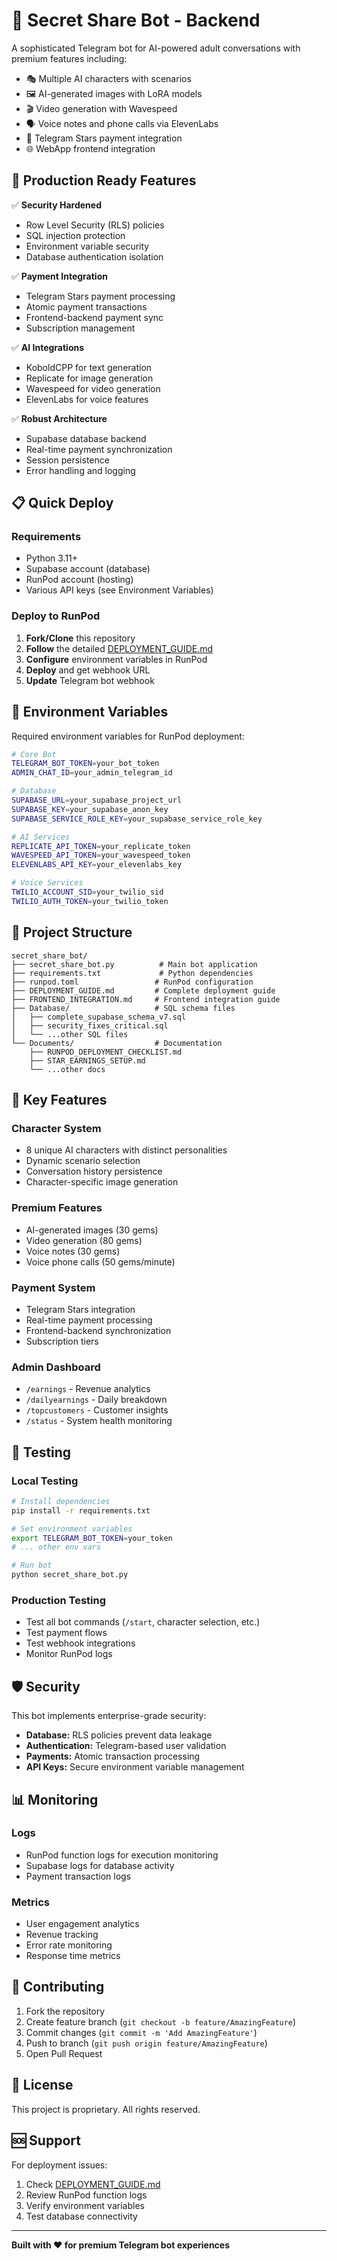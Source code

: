 # 🤖 Secret Share Bot - Backend

A sophisticated Telegram bot for AI-powered adult conversations with premium features including:
- 🎭 Multiple AI characters with scenarios
- 🖼️ AI-generated images with LoRA models
- 🎬 Video generation with Wavespeed
- 🗣️ Voice notes and phone calls via ElevenLabs
- 💎 Telegram Stars payment integration
- 🌐 WebApp frontend integration

## 🚀 **Production Ready Features**

✅ **Security Hardened**
- Row Level Security (RLS) policies
- SQL injection protection
- Environment variable security
- Database authentication isolation

✅ **Payment Integration** 
- Telegram Stars payment processing
- Atomic payment transactions
- Frontend-backend payment sync
- Subscription management

✅ **AI Integrations**
- KoboldCPP for text generation
- Replicate for image generation
- Wavespeed for video generation
- ElevenLabs for voice features

✅ **Robust Architecture**
- Supabase database backend
- Real-time payment synchronization
- Session persistence
- Error handling and logging

## 📋 **Quick Deploy**

### **Requirements**
- Python 3.11+
- Supabase account (database)
- RunPod account (hosting)
- Various API keys (see Environment Variables)

### **Deploy to RunPod**
1. **Fork/Clone** this repository
2. **Follow** the detailed [DEPLOYMENT_GUIDE.md](./DEPLOYMENT_GUIDE.md)
3. **Configure** environment variables in RunPod
4. **Deploy** and get webhook URL
5. **Update** Telegram bot webhook

## 🔧 **Environment Variables**

Required environment variables for RunPod deployment:

```bash
# Core Bot
TELEGRAM_BOT_TOKEN=your_bot_token
ADMIN_CHAT_ID=your_admin_telegram_id

# Database
SUPABASE_URL=your_supabase_project_url
SUPABASE_KEY=your_supabase_anon_key
SUPABASE_SERVICE_ROLE_KEY=your_supabase_service_role_key

# AI Services
REPLICATE_API_TOKEN=your_replicate_token
WAVESPEED_API_TOKEN=your_wavespeed_token
ELEVENLABS_API_KEY=your_elevenlabs_key

# Voice Services
TWILIO_ACCOUNT_SID=your_twilio_sid
TWILIO_AUTH_TOKEN=your_twilio_token
```

## 📁 **Project Structure**

```
secret_share_bot/
├── secret_share_bot.py          # Main bot application
├── requirements.txt             # Python dependencies
├── runpod.toml                 # RunPod configuration
├── DEPLOYMENT_GUIDE.md         # Complete deployment guide
├── FRONTEND_INTEGRATION.md     # Frontend integration guide
├── Database/                   # SQL schema files
│   ├── complete_supabase_schema_v7.sql
│   ├── security_fixes_critical.sql
│   └── ...other SQL files
└── Documents/                  # Documentation
    ├── RUNPOD_DEPLOYMENT_CHECKLIST.md
    ├── STAR_EARNINGS_SETUP.md
    └── ...other docs
```

## 🎯 **Key Features**

### **Character System**
- 8 unique AI characters with distinct personalities
- Dynamic scenario selection
- Conversation history persistence
- Character-specific image generation

### **Premium Features**
- AI-generated images (30 gems)
- Video generation (80 gems)  
- Voice notes (30 gems)
- Voice phone calls (50 gems/minute)

### **Payment System**
- Telegram Stars integration
- Real-time payment processing
- Frontend-backend synchronization
- Subscription tiers

### **Admin Dashboard**
- `/earnings` - Revenue analytics
- `/dailyearnings` - Daily breakdown
- `/topcustomers` - Customer insights
- `/status` - System health monitoring

## 🧪 **Testing**

### **Local Testing**
```bash
# Install dependencies
pip install -r requirements.txt

# Set environment variables
export TELEGRAM_BOT_TOKEN=your_token
# ... other env vars

# Run bot
python secret_share_bot.py
```

### **Production Testing**
- Test all bot commands (`/start`, character selection, etc.)
- Test payment flows
- Test webhook integrations
- Monitor RunPod logs

## 🛡️ **Security**

This bot implements enterprise-grade security:
- **Database:** RLS policies prevent data leakage
- **Authentication:** Telegram-based user validation
- **Payments:** Atomic transaction processing
- **API Keys:** Secure environment variable management

## 📊 **Monitoring**

### **Logs**
- RunPod function logs for execution monitoring
- Supabase logs for database activity
- Payment transaction logs

### **Metrics**
- User engagement analytics
- Revenue tracking
- Error rate monitoring
- Response time metrics

## 🤝 **Contributing**

1. Fork the repository
2. Create feature branch (`git checkout -b feature/AmazingFeature`)
3. Commit changes (`git commit -m 'Add AmazingFeature'`)
4. Push to branch (`git push origin feature/AmazingFeature`)
5. Open Pull Request

## 📄 **License**

This project is proprietary. All rights reserved.

## 🆘 **Support**

For deployment issues:
1. Check [DEPLOYMENT_GUIDE.md](./DEPLOYMENT_GUIDE.md)
2. Review RunPod function logs
3. Verify environment variables
4. Test database connectivity

---

**Built with ❤️ for premium Telegram bot experiences** 